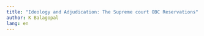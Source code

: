 ```yaml
---
title: "Ideology and Adjudication: The Supreme court OBC Reservations"
author: K Balagopal
lang: en
---
```

